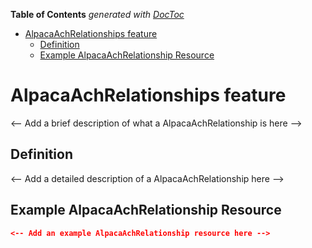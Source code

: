 <!-- START doctoc generated TOC please keep comment here to allow auto update -->
<!-- DON'T EDIT THIS SECTION, INSTEAD RE-RUN doctoc TO UPDATE -->

**Table of Contents** _generated with [DocToc](https://github.com/thlorenz/doctoc)_

- [AlpacaAchRelationships feature](#alpacaachrelationships-feature)
  - [Definition](#definition)
  - [Example AlpacaAchRelationship Resource](#example-alpacaachrelationship-resource)

<!-- END doctoc generated TOC please keep comment here to allow auto update -->

# AlpacaAchRelationships feature

<-- Add a brief description of what a AlpacaAchRelationship is here -->

## Definition

<-- Add a detailed description of a AlpacaAchRelationship here -->

## Example AlpacaAchRelationship Resource

```json
<-- Add an example AlpacaAchRelationship resource here -->
```
